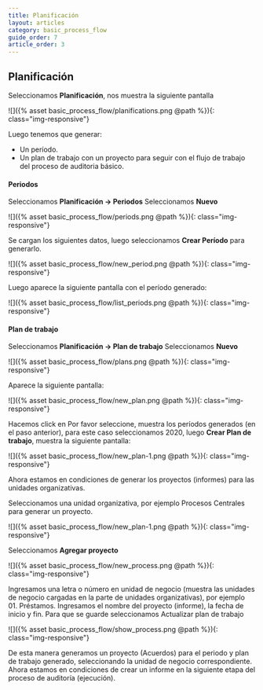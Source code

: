 ```yaml
---
title: Planificación
layout: articles
category: basic_process_flow
guide_order: 7
article_order: 3
---
```


## Planificación

Seleccionamos **Planificación**, nos muestra la siguiente pantalla

![]({% asset basic_process_flow/planifications.png @path %}){: class="img-responsive"}

Luego tenemos que generar:
- Un período.
- Un plan de trabajo con un proyecto para seguir con el flujo de trabajo del proceso de auditoria básico.

#### Periodos
Seleccionamos **Planificación -> Periodos**
Seleccionamos **Nuevo**

![]({% asset basic_process_flow/periods.png @path %}){: class="img-responsive"}

Se cargan los siguientes datos, luego seleccionamos **Crear Período** para generarlo.

![]({% asset basic_process_flow/new_period.png @path %}){: class="img-responsive"}

Luego aparece la siguiente pantalla con el período generado:

![]({% asset basic_process_flow/list_periods.png @path %}){: class="img-responsive"}

#### Plan de trabajo

Seleccionamos **Planificación -> Plan de trabajo**
Seleccionamos **Nuevo**

![]({% asset basic_process_flow/plans.png @path %}){: class="img-responsive"}

Aparece la siguiente pantalla:

![]({% asset basic_process_flow/new_plan.png @path %}){: class="img-responsive"}


Hacemos click en Por favor seleccione, muestra los períodos generados (en el paso anterior), para este caso seleccionamos 2020, luego **Crear Plan de trabajo**, muestra la siguiente pantalla:

![]({% asset basic_process_flow/new_plan-1.png @path %}){: class="img-responsive"}


Ahora estamos en condiciones de generar los proyectos (informes) para las unidades organizativas.


Seleccionamos una unidad organizativa, por ejemplo Procesos Centrales para generar un proyecto.

![]({% asset basic_process_flow/new_plan-1.png @path %}){: class="img-responsive"}

Seleccionamos **Agregar proyecto**

![]({% asset basic_process_flow/new_process.png @path %}){: class="img-responsive"}

Ingresamos una letra o número en unidad de negocio (muestra las unidades de negocio cargadas en la parte de unidades organizativas), por ejemplo 01. Préstamos.
Ingresamos el nombre del proyecto (informe), la fecha de inicio y fin.
Para que se guarde seleccionamos Actualizar plan de trabajo

![]({% asset basic_process_flow/show_process.png @path %}){: class="img-responsive"}


De esta manera generamos un proyecto (Acuerdos) para  el periodo y plan de trabajo generado, seleccionando la unidad de negocio correspondiente. Ahora estamos en condiciones de crear un informe en la siguiente etapa del proceso de auditoría (ejecución).

